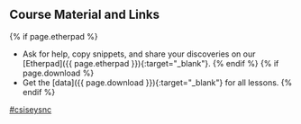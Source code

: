 ## Course Material and Links

{% if page.etherpad %}
* Ask for help, copy snippets, and share your discoveries on our [Etherpad]({{ page.etherpad }}){:target="_blank"}.
{% endif %}
{% if page.download %}
* Get the [data]({{ page.download }}){:target="_blank"} for all lessons.
{% endif %}

<a class="twitter-timeline" data-dnt="true" href="https://twitter.com/hashtag/csisesync" data-widget-id="755218684000501760" width="96%" style="overflow: hidden;">#csiseysnc</a>

<script>!function(d,s,id){var js,fjs=d.getElementsByTagName(s)[0],p=/^http:/.test(d.location)?'http':'https';if(!d.getElementById(id)){js=d.createElement(s);js.id=id;js.src=p+"://platform.twitter.com/widgets.js";fjs.parentNode.insertBefore(js,fjs);}}(document,"script","twitter-wjs");</script>
